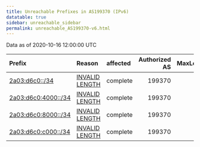 ```yaml
---
title: Unreachable Prefixes in AS199370 (IPv6)
datatable: true
sidebar: unreachable_sidebar
permalink: unreachable_AS199370-v6.html
---
```


Data as of 2020-10-16 12:00:00 UTC


<div class="datatable-begin"></div>

| Prefix                                                           | Reason                                                                                                         | affected   |   Authorized AS |   MaxLength | Anchor                                         |   unreachable /48s |
|:-----------------------------------------------------------------|:---------------------------------------------------------------------------------------------------------------|:-----------|----------------:|------------:|:-----------------------------------------------|-------------------:|
| [2a03:d6c0::/34](https://stat.ripe.net/2a03:d6c0::/34)           | [INVALID LENGTH](https://rpki-validator.ripe.net/announcement-preview?asn=AS199370&prefix=2a03:d6c0::/34)      | complete   |          199370 |          32 | [RIPE](unreachable_RIPE_NCC_RPKI_Root-v6.html) |              16384 |
| [2a03:d6c0:4000::/34](https://stat.ripe.net/2a03:d6c0:4000::/34) | [INVALID LENGTH](https://rpki-validator.ripe.net/announcement-preview?asn=AS199370&prefix=2a03:d6c0:4000::/34) | complete   |          199370 |          32 | [RIPE](unreachable_RIPE_NCC_RPKI_Root-v6.html) |              16384 |
| [2a03:d6c0:8000::/34](https://stat.ripe.net/2a03:d6c0:8000::/34) | [INVALID LENGTH](https://rpki-validator.ripe.net/announcement-preview?asn=AS199370&prefix=2a03:d6c0:8000::/34) | complete   |          199370 |          32 | [RIPE](unreachable_RIPE_NCC_RPKI_Root-v6.html) |              16384 |
| [2a03:d6c0:c000::/34](https://stat.ripe.net/2a03:d6c0:c000::/34) | [INVALID LENGTH](https://rpki-validator.ripe.net/announcement-preview?asn=AS199370&prefix=2a03:d6c0:c000::/34) | complete   |          199370 |          32 | [RIPE](unreachable_RIPE_NCC_RPKI_Root-v6.html) |              16384 |

<div class="datatable-end"></div>